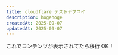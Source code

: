 ```yaml
---
title: cloudflare テストデプロイ
description: hogehoge
createdAt: 2025-09-07
updatedAt: 2025-09-07
---
```


これでコンテンツが表示されてたら移行 OK！
